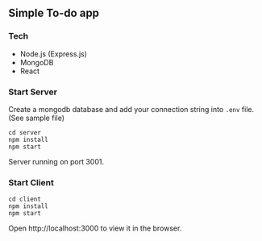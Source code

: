 ## Simple To-do app

### Tech

- Node.js (Express.js)
- MongoDB
- React

### Start Server

Create a mongodb database and add your connection string into `.env` file. (See sample file)

```
cd server
npm install
npm start
```

Server running on port 3001.

### Start Client

```
cd client
npm install
npm start
```

Open http://localhost:3000 to view it in the browser.
